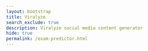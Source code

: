 ```yaml
---
layout: bootstrap
title: Viralyze
search_exclude: true
description: Viralyze social media content generator
hide: true
permalink: /exam-predictor.html
---
```


